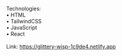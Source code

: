 Technologies:
<br>
• HTML
<br>
• TailwindCSS
<br>
• JavaScript
<br>
• React
<br>
<br>
Link: https://glittery-wisp-1c9de4.netlify.app



